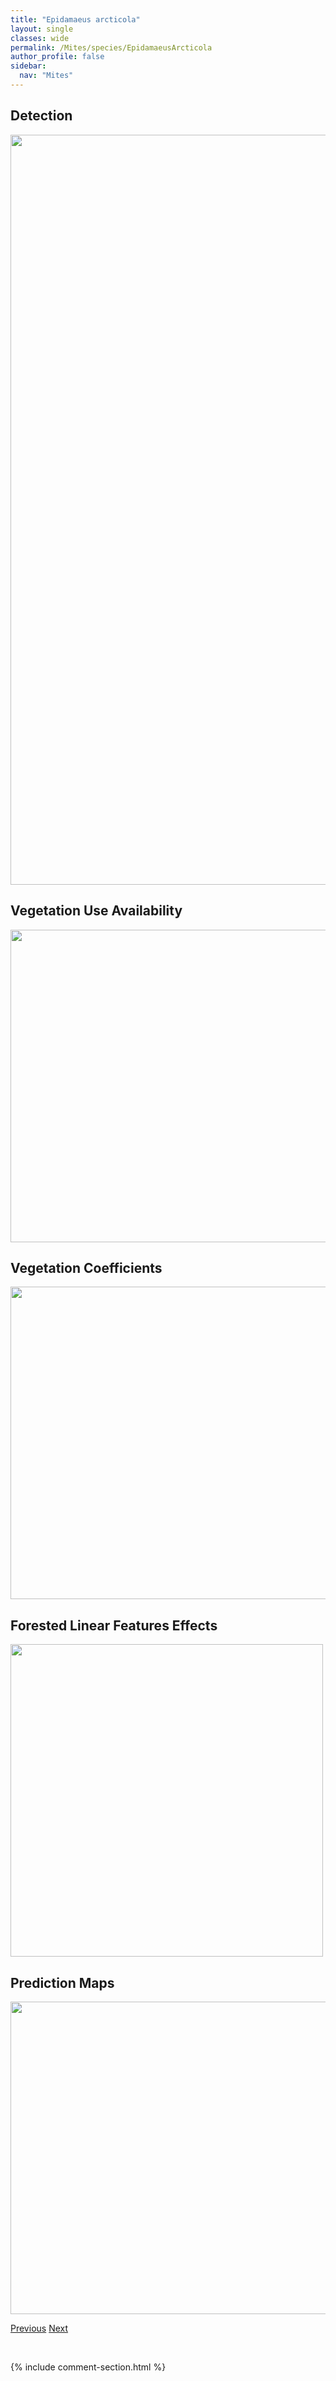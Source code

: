 ```yaml
---
title: "Epidamaeus arcticola"
layout: single
classes: wide
permalink: /Mites/species/EpidamaeusArcticola
author_profile: false
sidebar:
  nav: "Mites"
---
```


<h2>Detection</h2>

<a href="https://drive.google.com/uc?export=view&id=1eP4G8_7Z3ztQaxVUVq7lk__Gjr3xIlCv">
<img src="https://drive.google.com/uc?export=view&id=1eP4G8_7Z3ztQaxVUVq7lk__Gjr3xIlCv" height = "1200" width = "800">
</a>


<h2>Vegetation Use Availability</h2>

<a href="https://drive.google.com/uc?export=view&id=1iDtmg_7iPc3IEC8j2lTY62J_hVG4Pg67">
<img src="https://drive.google.com/uc?export=view&id=1iDtmg_7iPc3IEC8j2lTY62J_hVG4Pg67" height = "500" width = "1000">
</a>


<h2>Vegetation Coefficients</h2>

<a href="https://drive.google.com/uc?export=view&id=18v9xzyvi-jMB-BGICxcmyNkZc5LJjsdZ">
<img src="https://drive.google.com/uc?export=view&id=18v9xzyvi-jMB-BGICxcmyNkZc5LJjsdZ" height = "500" width = "1000">
</a>


<h2>Forested Linear Features Effects</h2>

<a href="https://drive.google.com/uc?export=view&id=1Kaygyzhh9dKf2OVEOf6Wms0HybDe-9_i">
<img src="https://drive.google.com/uc?export=view&id=1Kaygyzhh9dKf2OVEOf6Wms0HybDe-9_i" height = "500" width = "500">
</a>


<h2>Prediction Maps</h2>

<a href="https://drive.google.com/uc?export=view&id=1naiQtlO0DymB-hdxtTc-Ei5EQZx6fOr9">
<img src="https://drive.google.com/uc?export=view&id=1naiQtlO0DymB-hdxtTc-Ei5EQZx6fOr9" height = "500" width = "1000">
</a>


<a href="/DevelopmentWebsite/Mites/species/EobrachychthoniusLatior" class="pagination--pager" title="Eobrachychthonius latior">Previous</a> <a href="/DevelopmentWebsite/Mites/species/EpidamaeusCanadensis" class="pagination--pager" title="Epidamaeus canadensis">Next</a>

<p>&nbsp;</p>

{% include comment-section.html %}
